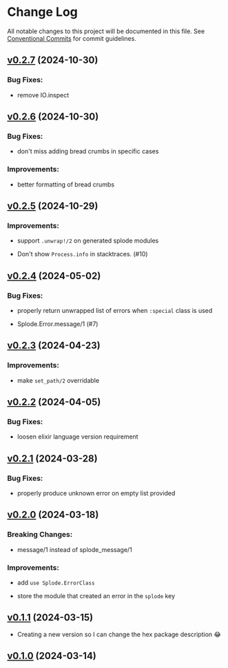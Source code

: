 # Change Log

All notable changes to this project will be documented in this file.
See [Conventional Commits](Https://conventionalcommits.org) for commit guidelines.

<!-- changelog -->

## [v0.2.7](https://github.com/ash-project/splode/compare/v0.2.6...v0.2.7) (2024-10-30)




### Bug Fixes:

* remove IO.inspect

## [v0.2.6](https://github.com/ash-project/splode/compare/v0.2.5...v0.2.6) (2024-10-30)




### Bug Fixes:

* don't miss adding bread crumbs in specific cases

### Improvements:

* better formatting of bread crumbs

## [v0.2.5](https://github.com/ash-project/splode/compare/v0.2.4...v0.2.5) (2024-10-29)




### Improvements:

* support `.unwrap!/2` on generated splode modules

* Don't show `Process.info` in stacktraces. (#10)

## [v0.2.4](https://github.com/ash-project/splode/compare/v0.2.3...v0.2.4) (2024-05-02)




### Bug Fixes:

* properly return unwrapped list of errors when `:special` class is used

* Splode.Error.message/1 (#7)

## [v0.2.3](https://github.com/ash-project/splode/compare/v0.2.2...v0.2.3) (2024-04-23)




### Improvements:

* make `set_path/2` overridable

## [v0.2.2](https://github.com/ash-project/splode/compare/v0.2.1...v0.2.2) (2024-04-05)




### Bug Fixes:

* loosen elixir language version requirement

## [v0.2.1](https://github.com/ash-project/splode/compare/v0.2.0...v0.2.1) (2024-03-28)




### Bug Fixes:

* properly produce unknown error on empty list provided

## [v0.2.0](https://github.com/ash-project/splode/compare/v0.1.1...v0.2.0) (2024-03-18)
### Breaking Changes:

* message/1 instead of splode_message/1



### Improvements:

* add `use Splode.ErrorClass`

* store the module that created an error in the `splode` key

## [v0.1.1](https://github.com/ash-project/splode/compare/v0.1.0...v0.1.1) (2024-03-15)

- Creating a new version so I can change the hex package description 😂

## [v0.1.0](https://github.com/ash-project/splode/compare/v0.1.0...v0.1.0) (2024-03-14)
